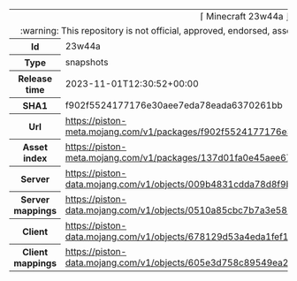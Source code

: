 <html><table>
<tr><td colspan="2" align="center"><img width="0" height="0"><br/>⌈ Minecraft 23w44a ⌋<br/><img width="0" height="0"></td></tr>
<tr><td colspan="2" align="center"><img width="0" height="0"><br/>
:warning: This repository is not official, approved, endorsed, associated or connected with Mojang :warning:
<br/><img width="0" height="0"></td></tr>
<tr><th>Id</th><td>23w44a</td></tr>
<tr><th>Type</th><td>snapshots</td></tr>
<tr><th>Release time</th><td>2023-11-01T12:30:52+00:00</td></tr>
<tr><th>SHA1</th><td>f902f5524177176e30aee7eda78eada6370261bb</td></tr>
<tr><th>Url</th><td><a href="https://piston-meta.mojang.com/v1/packages/f902f5524177176e30aee7eda78eada6370261bb/23w44a.json">https://piston-meta.mojang.com/v1/packages/f902f5524177176e30aee7eda78eada6370261bb/23w44a.json</a></td></tr>
<tr><th>Asset index</th><td><a href="https://piston-meta.mojang.com/v1/packages/137d01fa0e45aee672b50ed1a557c50be43fec41/10.json">https://piston-meta.mojang.com/v1/packages/137d01fa0e45aee672b50ed1a557c50be43fec41/10.json</a></td></tr>
<tr><th>Server</th><td><a href="https://piston-data.mojang.com/v1/objects/009b4831cdda78d8f9b235265e45d0bf14a920da/server.jar">https://piston-data.mojang.com/v1/objects/009b4831cdda78d8f9b235265e45d0bf14a920da/server.jar</a></td></tr>
<tr><th>Server mappings</th><td><a href="https://piston-data.mojang.com/v1/objects/0510a85cbc7b7a3e585c752e9d5bd5d6511f6221/server.txt">https://piston-data.mojang.com/v1/objects/0510a85cbc7b7a3e585c752e9d5bd5d6511f6221/server.txt</a></td></tr>
<tr><th>Client</th><td><a href="https://piston-data.mojang.com/v1/objects/678129d53a4eda1fef19d0ce362eb12b53bf2ea3/client.jar">https://piston-data.mojang.com/v1/objects/678129d53a4eda1fef19d0ce362eb12b53bf2ea3/client.jar</a></td></tr>
<tr><th>Client mappings</th><td><a href="https://piston-data.mojang.com/v1/objects/605e3d758c89549ea2184a982d486462fe125e4a/client.txt">https://piston-data.mojang.com/v1/objects/605e3d758c89549ea2184a982d486462fe125e4a/client.txt</a></td></tr>
</table></html>